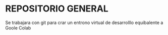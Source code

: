 # REPOSITORIO GENERAL
Se trabajara con git para crar un entrono virtual de desarrolllo equibalente a Goole Colab
